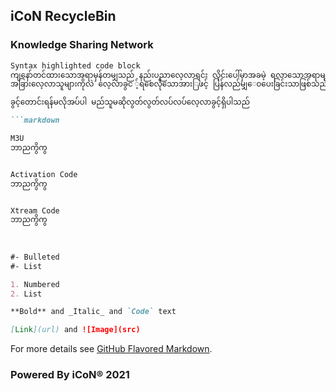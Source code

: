 ## iCoN RecycleBin
### Knowledge Sharing Network

```markdown
Syntax highlighted code block
ကျနော်တင်ထားသောအရာမှန်တမျှသည် နည်းပညာလေ့လာရင်း လိုင်းပေါ်မှာအခမဲ့ ရလာသောအရာများသာဖြစ်သည်
အခြားလေ့လာသူများကိုလဲ လေ့လာခွင ့်ရစေလိုသောအားြဖင့် ပြန်လည်မျှ‌ေ၀ပေးခြင်းသာဖြစ်သည်

ခွင့်တောင်းရန်မလိုအပ်ပါ မည်သူမဆိုလွတ်လွတ်လပ်လပ်လေ့လာခွင့်ရှိပါသည်

```markdown

M3U 
ဘာညကွိကွ


Activation Code
ဘာညကွိကွ


Xtream Code
ဘာညကွိကွ
 
 
 
#- Bulleted
#- List

1. Numbered
2. List

**Bold** and _Italic_ and `Code` text

[Link](url) and ![Image](src)
```

For more details see [GitHub Flavored Markdown](https://guides.github.com/features/mastering-markdown/).

### Powered By iCoN® 2021

